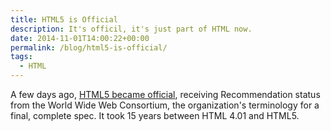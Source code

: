 ```yaml
---
title: HTML5 is Official
description: It's officil, it's just part of HTML now.
date: 2014-11-01T14:00:22+00:00
permalink: /blog/html5-is-official/
tags:
  - HTML
---
```


A few days ago, [HTML5 became official](http://techcrunch.com/2014/10/28/w3c-declares-html5-standard-done/), receiving Recommendation status from the World Wide Web Consortium, the organization's terminology for a final, complete spec. It took 15 years between HTML 4.01 and HTML5.
